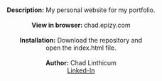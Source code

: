<p align="center">
 <br>
 <b>Description:</b> My personal website for my portfolio.<br>
 <br>
 <b>View in browser: </b>chad.epizy.com<br>
 <br>
 <b>Installation:</b> Download the repository and<br> open the index.html file.<br>
 <br>
 <b>Author:</b> Chad Linthicum<br>
 <a href="https://www.linkedin.com/in/chad-a-linthicum/">Linked-In<a>
</p>
